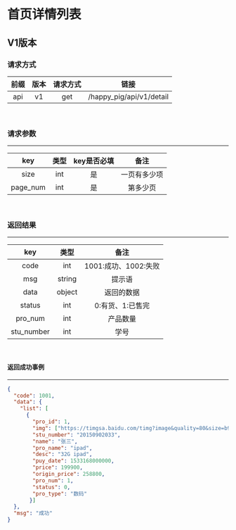# 首页详情列表

## V1版本

### 请求方式

| 前缀 | 版本 | 请求方式 | 链接 |
| :---: | :---: | :---: | :---:|
| api | v1 | get | /happy_pig/api/v1/detail |

<br/>

### 请求参数

---------------------------------
|  key  |   类型   | key是否必填 | 备注 |
| :---: | :------: | :--------: | :---:|
| size | int | 是 | 一页有多少项 |
| page_num | int | 是 | 第多少页 |

<br/>

### 返回结果

----------------------------
|  key  |   类型   |  备注 |
| :---: | :------: | :---:|
| code | int | 1001:成功、1002:失败|
| msg | string | 提示语 |
| data | object | 返回的数据 |
| status | int | 0:有货、1:已售完 |
| pro_num | int | 产品数量 |
| stu_number | int | 学号 |

<br/>

#### 返回成功事例

-------------------------
```json
{
  "code": 1001,
  "data": {
    "list": [
      {
        "pro_id": 1,
        "img": ["https://timgsa.baidu.com/timg?image&quality=80&size=b9999_10000&sec=1550123506693&di=a79f35b81db8d7abf0f81c927ce9f95c&imgtype=0&src=http%3A%2F%2Fpic26.photophoto.cn%2F20130318%2F0037037588566112_b.jpg"],
        "stu_number": "20150902033",
        "name": "张三",
        "pro_name": "ipad",
        "desc": "32G ipad",
        "puy_date": 1533168000000,
        "price": 199900,
        "origin_price": 258800,
        "pro_num": 1,
        "status": 0,
        "pro_type": "数码"
       }]
  },
  "msg": "成功"
}
```
